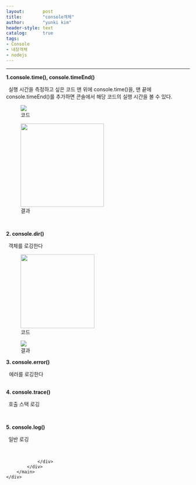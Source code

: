 ```yaml
---
layout:       post
title:        "console객체"
author:       "yunki kim"
header-style: text
catalog:      true
tags: 
- Console
- 내장객체
- nodejs
---
```


<head></head>
<body id="tt-body-page" class="">
<div id="wrap" class="wrap-right">
    <div id="container">
        <main class="main ">
            <div class="area-main">
                <div class="area-view">
                    <div class="article-header"></div>
                    <hr>
                    <div class="article-view">
                        <div class="contents_style">
                            <p><b>1.console.time(), console.timeEnd()</b></p>
<p><b>&nbsp;&nbsp;</b>실행 시간을 측정하고 싶은 코드 맨 위에 console.time()을, 맨 끝에 console.timeEnd()를 추가하면 콘솔에서 해당 코드의 실행 시간을 볼 수 있다.</p>
<p></p><figure class="imageblock alignCenter" data-filename="스크린샷 2020-11-11 오후 2.53.43.png" data-origin-width="274" data-origin-height="68" data-ke-mobilestyle="widthContent">
    <span data-lightbox="lightbox">
        <img src="/img/Y29uc29sZeqwneyytA==/img.png" data-filename="스크린샷 2020-11-11 오후 2.53.43.png" data-origin-width="274" data-origin-height="68" data-ke-mobilestyle="widthContent">
    </span>
    <figcaption>코드</figcaption>
</figure><figure class="imageblock alignCenter" data-filename="스크린샷 2020-11-11 오후 2.53.53.png" data-origin-width="114" data-origin-height="17" width="228" height="NaN" data-ke-mobilestyle="widthContent">
    <span data-lightbox="lightbox">
        <img src="/img/Y29uc29sZeqwneyytA==/img_1.png" data-filename="스크린샷 2020-11-11 오후 2.53.53.png" data-origin-width="114" data-origin-height="17" width="228" height="NaN" data-ke-mobilestyle="widthContent">
    </span>
    <figcaption>결과</figcaption>
</figure><p></p>
<p>&nbsp;</p>
<p><b>2. console.dir()</b></p>
<p><b>&nbsp;&nbsp;</b>객체를 로깅한다</p>
<p></p><figure class="imageblock alignCenter" data-origin-width="0" data-origin-height="0" width="202" height="NaN" data-ke-mobilestyle="widthContent">
    <span data-lightbox="lightbox">
        <img src="/img/Y29uc29sZeqwneyytA==/img_2.png" data-origin-width="0" data-origin-height="0" width="202" height="NaN" data-ke-mobilestyle="widthContent">
    </span>
    <figcaption>코드</figcaption>
</figure><figure class="imageblock alignCenter" data-origin-width="0" data-origin-height="0" data-ke-mobilestyle="widthContent">
    <span data-lightbox="lightbox">
        <img src="/img/Y29uc29sZeqwneyytA==/img_3.png" data-origin-width="0" data-origin-height="0" data-ke-mobilestyle="widthContent">
    </span>
    <figcaption>결과</figcaption>
</figure><p></p>
<p><b>3. console.error()</b></p>
<p>&nbsp; 에러를 로깅한다</p>
<p><b><br>4. console.trace()</b></p>
<p><b>&nbsp;&nbsp;</b>호출 스택 로깅</p>
<p>&nbsp;</p>
<p><b>5. console.log()</b></p>
<p><b>&nbsp;&nbsp;</b>일반 로깅</p>
                        </div>
                        <br>
                        <div class="tags"></div>
                    </div>
                    
                </div>
            </div>
        </main>
    </div>
</div>


</body>